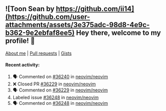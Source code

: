 ## ![Toon Sean by https://github.com/ii14](https://github.com/user-attachments/assets/3e375adc-98d8-4e9c-b362-9e2ebfaf8ee5) Hey there, welcome to my profile! 👋

[About me](https://seandewar.github.io/)
 | [Pull requests](https://github.com/search?p=1&q=author%3Aseandewar+is%3Apr)
 | [Gists](https://gist.github.com/seandewar)

#### Recent activity:

<!--START_SECTION:activity-->
1. 🗣 Commented on [#36240](https://github.com/neovim/neovim/issues/36240#issuecomment-3433574318) in [neovim/neovim](https://github.com/neovim/neovim)
2. ❌ Closed PR [#36229](undefined) in [neovim/neovim](https://github.com/neovim/neovim)
3. 🗣 Commented on [#36229](https://github.com/neovim/neovim/pull/36229#issuecomment-3419777076) in [neovim/neovim](https://github.com/neovim/neovim)
4.  Labeled issue [#36248](https://github.com/neovim/neovim/issues/36248) in [neovim/neovim](https://github.com/neovim/neovim)
5. 🗣 Commented on [#36248](https://github.com/neovim/neovim/issues/36248#issuecomment-3419765139) in [neovim/neovim](https://github.com/neovim/neovim)
<!--END_SECTION:activity-->
